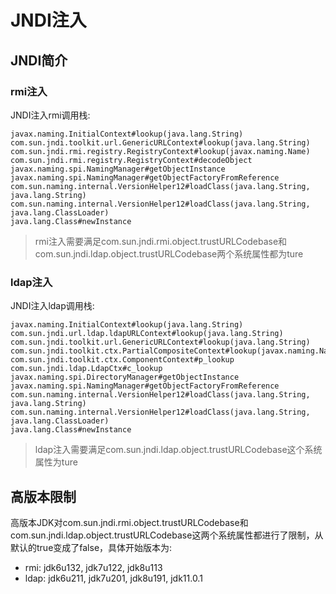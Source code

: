 # JNDI注入

## JNDI简介

### rmi注入

JNDI注入rmi调用栈:

```wiki
javax.naming.InitialContext#lookup(java.lang.String)
com.sun.jndi.toolkit.url.GenericURLContext#lookup(java.lang.String)
com.sun.jndi.rmi.registry.RegistryContext#lookup(javax.naming.Name)
com.sun.jndi.rmi.registry.RegistryContext#decodeObject
javax.naming.spi.NamingManager#getObjectInstance
javax.naming.spi.NamingManager#getObjectFactoryFromReference
com.sun.naming.internal.VersionHelper12#loadClass(java.lang.String, java.lang.String)
com.sun.naming.internal.VersionHelper12#loadClass(java.lang.String, java.lang.ClassLoader)
java.lang.Class#newInstance
```

> rmi注入需要满足com.sun.jndi.rmi.object.trustURLCodebase和com.sun.jndi.ldap.object.trustURLCodebase两个系统属性都为ture

### ldap注入

JNDI注入ldap调用栈:

```wiki
javax.naming.InitialContext#lookup(java.lang.String)
com.sun.jndi.url.ldap.ldapURLContext#lookup(java.lang.String)
com.sun.jndi.toolkit.url.GenericURLContext#lookup(java.lang.String)
com.sun.jndi.toolkit.ctx.PartialCompositeContext#lookup(javax.naming.Name)
com.sun.jndi.toolkit.ctx.ComponentContext#p_lookup
com.sun.jndi.ldap.LdapCtx#c_lookup
javax.naming.spi.DirectoryManager#getObjectInstance
javax.naming.spi.NamingManager#getObjectFactoryFromReference
com.sun.naming.internal.VersionHelper12#loadClass(java.lang.String, java.lang.String)
com.sun.naming.internal.VersionHelper12#loadClass(java.lang.String, java.lang.ClassLoader)
java.lang.Class#newInstance
```

>ldap注入需要满足com.sun.jndi.ldap.object.trustURLCodebase这个系统属性为ture

## 高版本限制

高版本JDK对com.sun.jndi.rmi.object.trustURLCodebase和com.sun.jndi.ldap.object.trustURLCodebase这两个系统属性都进行了限制，从默认的true变成了false，具体开始版本为:

* rmi: jdk6u132, jdk7u122, jdk8u113
* ldap: jdk6u211, jdk7u201, jdk8u191, jdk11.0.1
